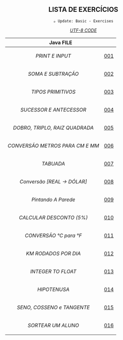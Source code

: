 <div align="center">

## LISTA DE EXERCÍCIOS

`☕ Update: Basic - Exercises`

_[UTF-8 CODE](https://www.charset.org/utf-8)_

</div>


<div align="center">

<table>

<thead>

<tr align="center">

<th colspan="2">Java FILE</th>

</tr>

</thead>

<!-- (((((((--BODY--))))))) -->
<tbody>

<tr align="center">

<td>

*PRINT E INPUT*

</td>
<td>

[001](001/Main.java)

</td>

</tr>

<tr align="center">

<td>

*SOMA E SUBTRAÇÃO*

</td>
<td>

[002](002/Main.java)

</td>

</tr>

<tr align="center">

<td>

*TIPOS PRIMITIVOS*

</td>
<td>

[003](003/Main.java)

</td>

</tr>

<tr align="center">

<td>

*SUCESSOR E ANTECESSOR*

</td>
<td>

[004](004/Main.java)

</td>

</tr>

<tr align="center">

<td>

*DOBRO, TRIPLO, RAIZ QUADRADA*

</td>
<td>

[005](005/Main.java)

</td>

</tr>

<tr align="center">

<td>

*CONVERSÃO METROS PARA CM E MM*

</td>
<td>

[006](006/Main.java)

</td>

</tr>

<tr align="center">

<td>

*TABUADA*

</td>
<td>

[007](007/Main.java)

</td>

</tr>

<tr align="center">

<td>

*Conversão [REAL -> DÓLAR]*

</td>
<td>

[008](008/Main.java)

</td>

</tr>

<tr align="center">

<td>

*Pintando A Parede*

</td>
<td>

[009](009/Main.java)

</td>

</tr>

<tr align="center">

<td>

*CALCULAR DESCONTO (5%)*

</td>
<td>

[010](010/Main.java)

</td>

</tr>
<tr align="center">

<td>

*CONVERSÃO °C para °F*

</td>
<td>

[011](011/Main.java)

</td>

</tr>

<tr align="center">

<td>

*KM RODADOS POR DIA*

</td>
<td>

[012](012/Main.java)

</td>

</tr>

<tr align="center">

<td>

*INTEGER TO FLOAT*

</td>
<td>

[013](013/Main.java)

</td>

</tr>

<tr align="center">

<td>

*HIPOTENUSA*

</td>
<td>

[014](014/Main.java)

</td>

</tr>

<tr align="center">

<td>

*SENO, COSSENO e TANGENTE*

</td>
<td>

[015](015/Main.java)

</td>

</tr>

<tr align="center">

<td>

*SORTEAR UM ALUNO*

</td>
<td>

[016](016/Main.java)

</td>

</tr>

</tbody>

</table>

</div>